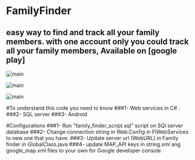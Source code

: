 # FamilyFinder

## easy way to find and track all your family members.  with one account only you could track all your family members, Available on [google play]
![main](http://attach.alruabye.net/familyfinder/main.png)

![main](http://attach.alruabye.net/familyfinder/map.png)

![main](http://attach.alruabye.net/familyfinder/register.png)

#To understand  this code you need to know
###1- Web services in C# .
###2- SQL server
###3- Android

#Configurations
###1- Run "family_finder_script.sql" script on SQl server database
###2- Change connection string in Web.Config in FlWebServices to new one that you have.
###3- Update server url (WebURL) in Family finder in GlobalClass.java 
###4- update MAP_API keys in string.xml ang google_map.xml files to your own for Google developer console

